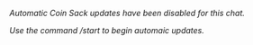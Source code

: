 *Automatic Coin Sack updates have been disabled for this chat.*

_Use the command /start to begin automaic updates._